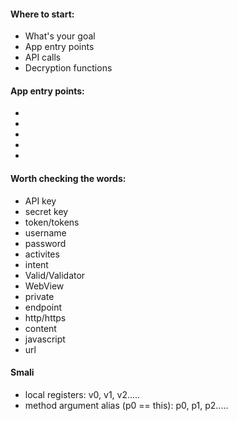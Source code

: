 #### Where to start:
- What's your goal
- App entry points
- API calls
- Decryption functions

#### App entry points:
-
-
-
-
-

#### Worth checking the words:
- API key
- secret key
- token/tokens
- username
- password
- activites
- intent
- Valid/Validator
- WebView
- private
- endpoint
- http/https
- content
- javascript
- url

#### Smali
- local registers: v0, v1, v2.....
- method argument alias (p0 == this): p0, p1, p2..... 
